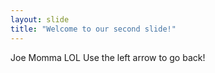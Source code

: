 ```yaml
---
layout: slide
title: "Welcome to our second slide!"
---
```

Joe Momma LOL
Use the left arrow to go back!
